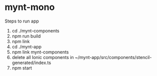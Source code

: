 # mynt-mono
Steps to run app
1. cd ./mynt-components
2. npm run build
3. npm link
4. cd ./mynt-app
5. npm link mynt-components
6. delete all Ionic components in ~/mynt-app/src/components/stencil-generated/index.ts
7. npm start
